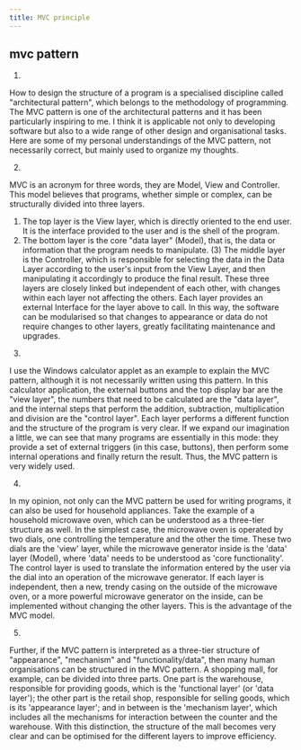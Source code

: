 ```yaml
---
title: MVC principle
---
```


## mvc pattern
1.
How to design the structure of a program is a specialised discipline called "architectural pattern", which belongs to the methodology of programming.
The MVC pattern is one of the architectural patterns and it has been particularly inspiring to me. I think it is applicable not only to developing software but also to a wide range of other design and organisational tasks.
Here are some of my personal understandings of the MVC pattern, not necessarily correct, but mainly used to organize my thoughts.

2.
MVC is an acronym for three words, they are Model, View and Controller.
This model believes that programs, whether simple or complex, can be structurally divided into three layers.
1) The top layer is the View layer, which is directly oriented to the end user. It is the interface provided to the user and is the shell of the program.
2) The bottom layer is the core "data layer" (Model), that is, the data or information that the program needs to manipulate.
(3) The middle layer is the Controller, which is responsible for selecting the data in the Data Layer according to the user's input from the View Layer, and then manipulating it accordingly to produce the final result.
These three layers are closely linked but independent of each other, with changes within each layer not affecting the others. Each layer provides an external Interface for the layer above to call. In this way, the software can be modularised so that changes to appearance or data do not require changes to other layers, greatly facilitating maintenance and upgrades.

3.
I use the Windows calculator applet as an example to explain the MVC pattern, although it is not necessarily written using this pattern.
In this calculator application, the external buttons and the top display bar are the "view layer", the numbers that need to be calculated are the "data layer", and the internal steps that perform the addition, subtraction, multiplication and division are the "control layer". Each layer performs a different function and the structure of the program is very clear.
If we expand our imagination a little, we can see that many programs are essentially in this mode: they provide a set of external triggers (in this case, buttons), then perform some internal operations and finally return the result. Thus, the MVC pattern is very widely used.

4.
In my opinion, not only can the MVC pattern be used for writing programs, it can also be used for household appliances.
Take the example of a household microwave oven, which can be understood as a three-tier structure as well. In the simplest case, the microwave oven is operated by two dials, one controlling the temperature and the other the time. These two dials are the 'view' layer, while the microwave generator inside is the 'data' layer (Model), where 'data' needs to be understood as 'core functionality'. The control layer is used to translate the information entered by the user via the dial into an operation of the microwave generator.
If each layer is independent, then a new, trendy casing on the outside of the microwave oven, or a more powerful microwave generator on the inside, can be implemented without changing the other layers. This is the advantage of the MVC model.

5.
Further, if the MVC pattern is interpreted as a three-tier structure of "appearance", "mechanism" and "functionality/data", then many human organisations can be structured in the MVC pattern.
A shopping mall, for example, can be divided into three parts. One part is the warehouse, responsible for providing goods, which is the 'functional layer' (or 'data layer'); the other part is the retail shop, responsible for selling goods, which is its 'appearance layer'; and in between is the 'mechanism layer', which includes all the mechanisms for interaction between the counter and the warehouse.
With this distinction, the structure of the mall becomes very clear and can be optimised for the different layers to improve efficiency.


